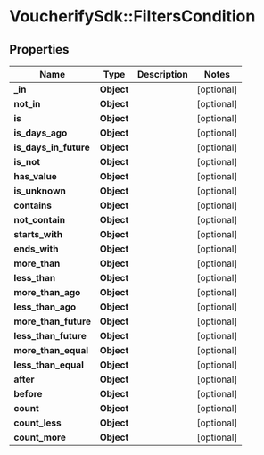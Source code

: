# VoucherifySdk::FiltersCondition

## Properties

| Name | Type | Description | Notes |
| ---- | ---- | ----------- | ----- |
| **_in** | **Object** |  | [optional] |
| **not_in** | **Object** |  | [optional] |
| **is** | **Object** |  | [optional] |
| **is_days_ago** | **Object** |  | [optional] |
| **is_days_in_future** | **Object** |  | [optional] |
| **is_not** | **Object** |  | [optional] |
| **has_value** | **Object** |  | [optional] |
| **is_unknown** | **Object** |  | [optional] |
| **contains** | **Object** |  | [optional] |
| **not_contain** | **Object** |  | [optional] |
| **starts_with** | **Object** |  | [optional] |
| **ends_with** | **Object** |  | [optional] |
| **more_than** | **Object** |  | [optional] |
| **less_than** | **Object** |  | [optional] |
| **more_than_ago** | **Object** |  | [optional] |
| **less_than_ago** | **Object** |  | [optional] |
| **more_than_future** | **Object** |  | [optional] |
| **less_than_future** | **Object** |  | [optional] |
| **more_than_equal** | **Object** |  | [optional] |
| **less_than_equal** | **Object** |  | [optional] |
| **after** | **Object** |  | [optional] |
| **before** | **Object** |  | [optional] |
| **count** | **Object** |  | [optional] |
| **count_less** | **Object** |  | [optional] |
| **count_more** | **Object** |  | [optional] |

